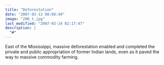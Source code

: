 ```yaml
---
title: "Deforestation"
date: "2007-03-13 08:08:49"
image: "200_t.jpg"
last_modified: "2007-03-24 02:17:47"
description: |
  "#"
---
```


East of the Mississippi, massive deforestation enabled and completed the private and public appropriation of former Indian lands, even as it paved the way to massive commodity farming.
